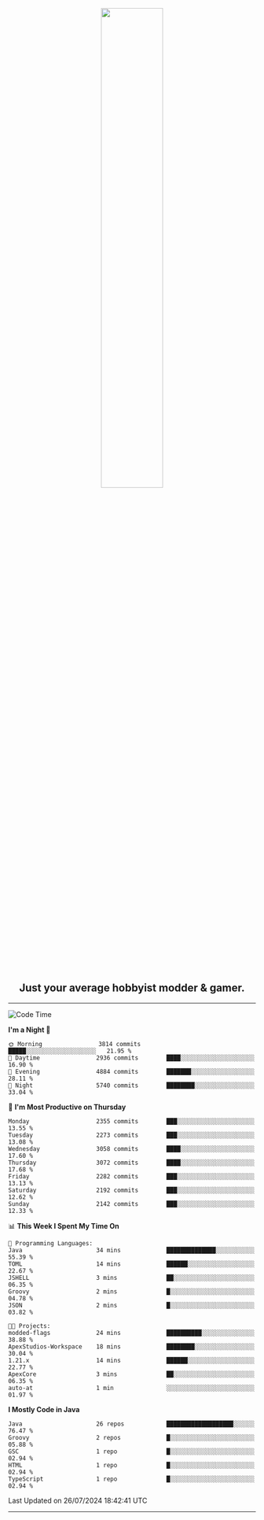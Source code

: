 <div align="center">
  <a href="https://apexmodder.xyz/"><img width="50%" height="50%" src="https://i.imgur.com/pc4HkGz.png"></a>
</div>
<h2 align="center">Just your average hobbyist modder & gamer.</h2>

---

<!--START_SECTION:waka-->
![Code Time](http://img.shields.io/badge/Code%20Time-1%2C286%20hrs%2020%20mins-blue)

**I'm a Night 🦉** 

```text
🌞 Morning                3814 commits        █████░░░░░░░░░░░░░░░░░░░░   21.95 % 
🌆 Daytime                2936 commits        ████░░░░░░░░░░░░░░░░░░░░░   16.90 % 
🌃 Evening                4884 commits        ███████░░░░░░░░░░░░░░░░░░   28.11 % 
🌙 Night                  5740 commits        ████████░░░░░░░░░░░░░░░░░   33.04 % 
```
📅 **I'm Most Productive on Thursday** 

```text
Monday                   2355 commits        ███░░░░░░░░░░░░░░░░░░░░░░   13.55 % 
Tuesday                  2273 commits        ███░░░░░░░░░░░░░░░░░░░░░░   13.08 % 
Wednesday                3058 commits        ████░░░░░░░░░░░░░░░░░░░░░   17.60 % 
Thursday                 3072 commits        ████░░░░░░░░░░░░░░░░░░░░░   17.68 % 
Friday                   2282 commits        ███░░░░░░░░░░░░░░░░░░░░░░   13.13 % 
Saturday                 2192 commits        ███░░░░░░░░░░░░░░░░░░░░░░   12.62 % 
Sunday                   2142 commits        ███░░░░░░░░░░░░░░░░░░░░░░   12.33 % 
```


📊 **This Week I Spent My Time On** 

```text
💬 Programming Languages: 
Java                     34 mins             ██████████████░░░░░░░░░░░   55.39 % 
TOML                     14 mins             ██████░░░░░░░░░░░░░░░░░░░   22.67 % 
JSHELL                   3 mins              ██░░░░░░░░░░░░░░░░░░░░░░░   06.35 % 
Groovy                   2 mins              █░░░░░░░░░░░░░░░░░░░░░░░░   04.78 % 
JSON                     2 mins              █░░░░░░░░░░░░░░░░░░░░░░░░   03.82 % 

🐱‍💻 Projects: 
modded-flags             24 mins             ██████████░░░░░░░░░░░░░░░   38.88 % 
ApexStudios-Workspace    18 mins             ████████░░░░░░░░░░░░░░░░░   30.04 % 
1.21.x                   14 mins             ██████░░░░░░░░░░░░░░░░░░░   22.77 % 
ApexCore                 3 mins              ██░░░░░░░░░░░░░░░░░░░░░░░   06.35 % 
auto-at                  1 min               ░░░░░░░░░░░░░░░░░░░░░░░░░   01.97 % 
```

**I Mostly Code in Java** 

```text
Java                     26 repos            ███████████████████░░░░░░   76.47 % 
Groovy                   2 repos             █░░░░░░░░░░░░░░░░░░░░░░░░   05.88 % 
GSC                      1 repo              █░░░░░░░░░░░░░░░░░░░░░░░░   02.94 % 
HTML                     1 repo              █░░░░░░░░░░░░░░░░░░░░░░░░   02.94 % 
TypeScript               1 repo              █░░░░░░░░░░░░░░░░░░░░░░░░   02.94 % 
```




 Last Updated on 26/07/2024 18:42:41 UTC
<!--END_SECTION:waka-->

---
